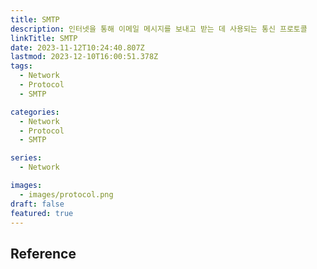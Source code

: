```yaml
---
title: SMTP
description: 인터넷을 통해 이메일 메시지를 보내고 받는 데 사용되는 통신 프로토콜
linkTitle: SMTP
date: 2023-11-12T10:24:40.807Z
lastmod: 2023-12-10T16:00:51.378Z
tags:
  - Network
  - Protocol
  - SMTP

categories:
  - Network
  - Protocol
  - SMTP

series:
  - Network

images:
  - images/protocol.png
draft: false
featured: true
---
```


## Reference
